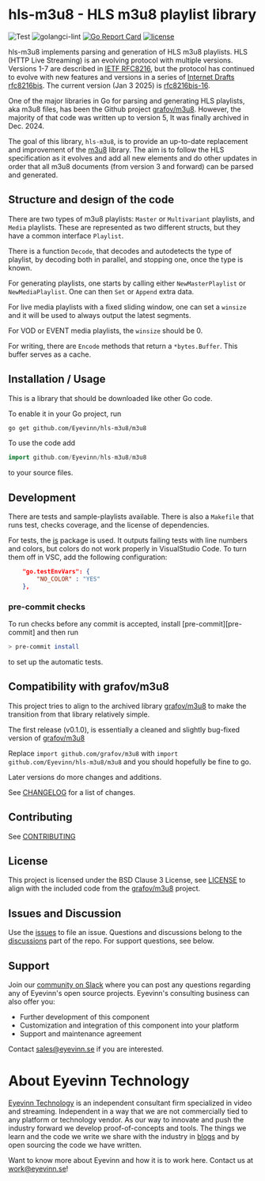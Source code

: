 # hls-m3u8 - HLS m3u8 playlist library

![Test](https://github.com/Eyevinn/hls-m3u8/workflows/Go/badge.svg)
![golangci-lint](https://github.com/Eyevinn/mp4ff/workflows/golangci-lint/badge.svg?branch=master)
[![Go Report Card](https://goreportcard.com/badge/github.com/Eyevinn/hls-m3u8)](https://goreportcard.com/report/github.com/Eyevinn/hls-m3u8)
[![license](https://img.shields.io/github/license/Eyevinn/hls-m3u8.svg)](https://github.com/Eyevinn/hls-m3u8/blob/master/LICENSE)

hls-m3u8 implements parsing and generation of HLS m3u8 playlists.
HLS (HTTP Live Streaming) is an evolving protocol with multiple versions.
Versions 1-7 are described in [IETF RFC8216][rfc8216], but the protocol has continued
to evolve with new features and versions in a
series of [Internet Drafts rfc8216bis][rfc8216bis].
The current version (Jan 3 2025) is [rfc8216bis-16][rfc8216bis].

One of the major libraries in Go for parsing and generating HLS playlists,
aka m3u8 files, has been the Github project [grafov/m3u8][grafov].
However, the majority of that code was written up to version 5,
It was finally archived in Dec. 2024.

The goal of this library, `hls-m3u8`,  is to provide an up-to-date replacement and improvement
of  the [m3u8][grafov] library. The aim is to follow the HLS specification
as it evolves and add all new elements and do other updates in order that
all m3u8 documents (from version 3 and forward) can be parsed and generated.

## Structure and design of the code

There are two types of m3u8 playlists: `Master` or `Multivariant` playlists, and `Media` playlists.
These are represented as two different structs, but they have a common interface `Playlist`.

There is a function `Decode`, that decodes and autodetects the type of playlist, by decoding
both in parallel, and stopping one, once the type is known.

For generating playlists, one starts by calling either `NewMasterPlaylist` or `NewMediaPlaylist`.
One can then `Set` or `Append` extra data.

For live media playlists with a fixed sliding window, one
can set a `winsize` and it will be used to always output
the latest segments.

For VOD or EVENT media playlists, the `winsize` should be 0.

For writing, there are `Encode` methods that return a `*bytes.Buffer`. This buffer serves as a cache.

## Installation / Usage

This is a library that should be downloaded like other Go code.

To enable it in your Go project, run

```sh
go get github.com/Eyevinn/hls-m3u8/m3u8
```

To use the code add

```go
import github.com/Eyevinn/hls-m3u8/m3u8
```

to your source files.

## Development

There are tests and sample-playlists available.
There is also a `Makefile` that runs test, checks coverage, and the license
of dependencies.

For tests, the [is][is] package is used. It outputs failing tests with
line numbers and colors, but colors do not work properly in VisualStudio Code.
To turn them off in VSC, add the following configuration:

```json
    "go.testEnvVars": {
        "NO_COLOR" : "YES"
    },
```

### pre-commit checks

To run checks before any commit is accepted, install [pre-commit][pre-commit] and then run

```sh
> pre-commit install
```

to set up the automatic tests.

## Compatibility with grafov/m3u8

This project tries to align to the archived library [grafov/m3u8][grafov] to make the transition from that library relatively simple.

The first release (v0.1.0), is essentially a cleaned
and slightly bug-fixed  version of [grafov/m3u8][grafov]

Replace `import github.com/grafov/m3u8` with
`import github.com/Eyevinn/hls-m3u8/m3u8` and you should
hopefully be fine to go.

Later versions do more changes and additions.

See [CHANGELOG](CHANGELOG) for a list of changes.

## Contributing

See [CONTRIBUTING](CONTRIBUTING.md)

## License

This project is licensed under the BSD Clause 3 License, see [LICENSE](LICENSE)
to align with the included code from the [grafov/m3u8][grafov] project.

## Issues and Discussion

Use the [issues][issues] to file an issue. Questions and discussions belong to the
[discussions][discussions] part of the repo. For support questions, see below.

## Support

Join our [community on Slack](https://slack.streamingtech.se) where you can post any questions regarding any of Eyevinn's open source projects. Eyevinn's consulting business can also offer you:

- Further development of this component
- Customization and integration of this component into your platform
- Support and maintenance agreement

Contact [sales@eyevinn.se](mailto:sales@eyevinn.se) if you are interested.

# About Eyevinn Technology

[Eyevinn Technology](https://www.eyevinntechnology.se) is an independent consultant firm specialized in video and streaming. Independent in a way that we are not commercially tied to any platform or technology vendor. As our way to innovate and push the industry forward we develop proof-of-concepts and tools. The things we learn and the code we write we share with the industry in [blogs](https://dev.to/video) and by open sourcing the code we have written.

Want to know more about Eyevinn and how it is to work here. Contact us at work@eyevinn.se!

[rfc8216]: https://datatracker.ietf.org/doc/html/rfc8216
[rfc8216bis]: https://datatracker.ietf.org/doc/draft-pantos-hls-rfc8216bis/
[rfc8216bis-07]: https://datatracker.ietf.org/doc/html/draft-pantos-hls-rfc8216bis-07
[rfc8216bis-10]: https://datatracker.ietf.org/doc/html/draft-pantos-hls-rfc8216bis-10
[rfc8216bis-16]: https://datatracker.ietf.org/doc/html/draft-pantos-hls-rfc8216bis-16
[grafov]: https://github.com/grafov/m3u8
[issues]: https://github.com/Eyevinn/hls-m3u8/issues
[discussions]: https://github.com/Eyevinn/hls-m3u8/discussions
[is]: https://github.com/matryer/is